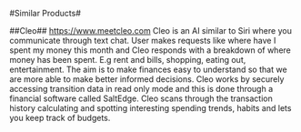 #Similar Products#

##Cleo##
https://www.meetcleo.com
Cleo is an AI similar to Siri where you communicate through text chat. 
User makes requests like where have I spent my money this month and Cleo responds with a breakdown of where money has been spent. E.g rent and bills, shopping, eating out, entertainment.
The aim is to make finances easy to understand so that we are more able to make better informed decisions.
Cleo works by securely accessing transition data in read only mode and this is done through a financial software called SaltEdge.
Cleo scans through the transaction history calculating and spotting interesting spending trends, habits and lets you keep track of budgets.
